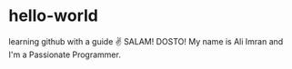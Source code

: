 # hello-world
learning github with a guide ✌
       SALAM! DOSTO!
    My name is Ali Imran and I'm a Passionate Programmer.
